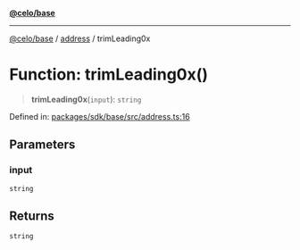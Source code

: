 [**@celo/base**](../../README.md)

***

[@celo/base](../../README.md) / [address](../README.md) / trimLeading0x

# Function: trimLeading0x()

> **trimLeading0x**(`input`): `string`

Defined in: [packages/sdk/base/src/address.ts:16](https://github.com/celo-org/developer-tooling/blob/master/packages/sdk/base/src/address.ts#L16)

## Parameters

### input

`string`

## Returns

`string`
